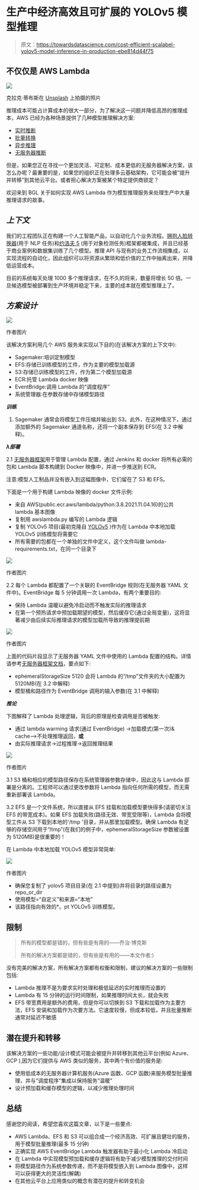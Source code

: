 # 生产中经济高效且可扩展的 YOLOv5 模型推理

> 原文：<https://towardsdatascience.com/cost-efficient-scalabel-yolov5-model-inference-in-production-ebe814d44f75>

## 不仅仅是 AWS Lambda

![](img/ba07e7260e7ea69e883211bc4e5bb20e.png)

克拉克·蒂布斯在 [Unsplash](https://unsplash.com?utm_source=medium&utm_medium=referral) 上拍摄的照片

推理成本可能占计算成本的很大一部分，为了解决这一问题并降低高昂的推理成本，AWS 已经为各种场景提供了几种模型推理解决方案:

*   [实时推断](https://docs.aws.amazon.com/sagemaker/latest/dg/realtime-endpoints.html)
*   [批量转换](https://docs.aws.amazon.com/sagemaker/latest/dg/batch-transform.html)
*   [异步推理](https://docs.aws.amazon.com/sagemaker/latest/dg/async-inference.html)
*   [无服务器推断](https://docs.aws.amazon.com/sagemaker/latest/dg/serverless-endpoints.html)

但是，如果您正在寻找一个更加灵活、可定制、成本更低的无服务器解决方案，该怎么办呢？最重要的是，如果您的组织正在处理多云基础架构，它可能会被“提升并转移”到其他云平台。或者担心解决方案被某个特定提供商锁定？

欢迎来到 BGL 关于如何实现 AWS Lambda 作为模型推理服务来处理生产中大量推理请求的故事。

## ***上下文***

我们的工程团队正在构建一个人工智能产品，以自动化几个业务流程。[拥抱人脸转换器](https://huggingface.co/docs/transformers/index)(用于 NLP 任务)和[约洛夫 5](https://github.com/ultralytics/yolov5) (用于对象检测任务)框架都被集成，并且已经基于商业案例和数据集训练了几个模型。推理 API 与现有的业务工作流相集成，以实现流程的自动化，因此组织可以将资源从繁琐和低价值的工作中抽离出来，并降低运营成本。

目前的系统每天处理 1000 多个推理请求，在不久的将来，数量将增长 50 倍。一旦候选模型被部署到生产环境并稳定下来，主要的成本就在模型推理上了。

## ***方案设计***

![](img/a66a6ed930aa11ed2c3396cdc82a7f5f.png)

作者图片

该解决方案利用几个 AWS 服务来实现以下目的(在该解决方案的上下文中):

*   Sagemaker:培训定制模型
*   EFS:存储已训练模型的工件，作为主要的模型加载源
*   S3:存储已训练模型的工件，作为第二个模型加载源
*   ECR:托管 Lambda docker 映像
*   EventBridge:调用 Lambda 的“调度程序”
*   系统管理器:在参数存储中存储模型路径

***训练***

1.  Sagemaker 通常会将模型工件压缩并输出到 S3。此外，在这种情况下，通过添加额外的 Sagemaker 通道名称，还将一个副本保存到 EFS(在 3.2 中解释)。

***λ部署***

2.1 [无服务器框架](https://www.serverless.com/)用于管理 Lambda 配置，通过 Jenkins 和 docker 将所有必需的包和 Lambda 脚本构建到 Docker 映像中，并进一步推送到 ECR。

注意:模型人工制品并没有嵌入到这幅图像中，它们留在了 S3 和 EFS。

下面是一个用于构建 Lambda 映像的 docker 文件示例:

*   来自 AWS(public.ecr.aws/lambda/python:3.8.2021.11.04.16)的公共 lambda 基本图像
*   复制用 awslambda.py 编写的 Lambda 逻辑
*   复制 YOLOv5 项目(最初克隆自 [YOLOv5](https://github.com/ultralytics/yolov5) )作为在 Lambda 中本地加载 YOLOv5 训练模型将需要它
*   所有需要的包都在一个单独的文件中定义，这个文件叫做 lambda-requirements.txt，在同一个目录下

![](img/e97dce53f6ed903fe83d19ce10248e7c.png)

作者图片

2.2 每个 Lambda 都配置了一个关联的 EventBridge 规则(在无服务器 YAML 文件中)。EventBridge 每 5 分钟调用一次 Lambda，有两个重要目的:

*   保持 Lambda 温暖以避免冷启动而不触发实际的推理请求
*   在第一个预热请求中预加载期望的模型，然后缓存它(通过全局变量)，这将显著减少由后续实际推理请求的模型加载所导致的推理提前期

![](img/35d526852517dfacfa5c89192e592666.png)

作者图片

上面的代码片段显示了无服务器 YAML 文件中使用的 Lambda 配置的结构。详情请参考[无服务器框架文档](https://medium.com/@grdustin/cost-efficient-yolov5-model-inference-in-production-ebe814d44f75)，要点如下:

*   ephemeralStorageSize 5120 会将 Lambda 的“/tmp”文件夹的大小配置为 5120MB(在 3.2 中解释)
*   模型桶和路径作为 EventBridge 调用的输入参数(在 3.1 中解释)

***推论***

下图解释了 Lambda 处理逻辑，背后的原理是检查调用是否被触发:

*   通过 lambda warming 请求(通过 EventBridge) ->加载模式(第一次)& cache-->不处理推理返回，**或**
*   由实际推理请求->过程推理->返回推理结果

![](img/9fc36bb3d366275bec356a7eddd1ac37.png)

作者图片

3.1 S3 桶和相应的模型路径保存在系统管理器参数存储中，因此这与 Lambda 部署是分离的。工程师可以通过更改参数将 Lambda 指向任何所需的模型，而无需重新部署该 Lambda。

3.2 EFS 是一个文件系统，所以直接从 EFS 挂载和加载模型要快得多(请密切关注 EFS 的带宽成本)。如果 EFS 加载失败(路径无效、带宽受限等)，Lambda 会将模型工件从 S3 下载到本地的'/tmp '目录，并从那里加载模型。确保 Lambda 有足够的存储空间用于“/tmp”(在我们的例子中，ephemeralStorageSize 参数被设置为 5120MB)是很重要的！

在 Lambda 中本地加载 YOLOv5 模型非常简单:

![](img/729838d2cfdcc8cb72e4126dcb04de8d.png)

作者图片

*   确保您复制了 yolov5 项目目录(在 2.1 中提到)并将目录的路径设置为 repo_or_dir
*   使用模型=“自定义”和来源=“本地”
*   该路径指向有效的*。pt YOLOv5 训练模型。

## 限制

> 所有的模型都是错的，但有些是有用的——乔治·博克斯
> 
> 所有的解决方案都是错的，但有些是有用的——本文作者:)

没有完美的解决方案，所有解决方案都有权衡和限制，建议的解决方案的一些限制包括:

*   Lambda 推理不是为要求实时处理和极低延迟的实时推理而设置的
*   Lambda 有 15 分钟的运行时间限制，如果推理时间太长，就会失败
*   EFS 带宽费用是额外的费用，但是你可以切换到 S3 下载和加载作为主要方法，EFS 安装和加载作为次要方法。它速度较慢，但成本较低，并且批量推断通常对延迟不敏感

## 潜在提升和转移

该解决方案的一些功能/设计模式可能会被提升并转移到其他云平台(例如 Azure、GCP ),因为它们提供与 AWS 类似的服务，其中两个有价值的服务是:

*   使用低成本的无服务器计算机服务(Azure 函数、GCP 函数)来服务模型批量推理，并与“调度程序”集成以保持服务“温暖”
*   设计预加载和缓存模型的逻辑，以减少推理处理时间

## **总结**

感谢您的阅读，希望您喜欢这篇文章，以下是一些要点:

*   AWS Lambda、EFS 和 S3 可以组合成一个经济高效、可扩展且健壮的服务，用于模型批量推理(最多 15 分钟)
*   正确实现 AWS EventBridge Lambda 触发器有助于最小化 Lambda 冷启动
*   在 Lambda 中实现模型预加载和缓存逻辑将有助于减少模型推理的交付时间
*   将模型路径作为系统参数传递，而不是将模型嵌入到 Lambda 图像中，这样可以获得更大的灵活性(解耦)
*   在其他云平台上应用类似的概念有潜在的提升和转变机会